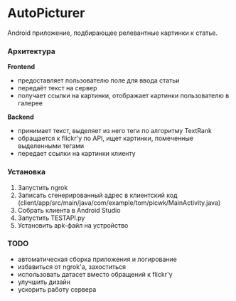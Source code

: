 # AutoPicturer #

Android приложение, подбирающее релевантные картинки к статье.

### Архитектура ###

**Frontend**
+ предоставляет пользователю поле для ввода статьи
+ передаёт текст на сервер
+ получает ссылки на картинки, отображает картинки пользователю в галерее

**Backend**
+ принимает текст, выделяет из него теги по алгоритму TextRank
+ обращается к flickr'у по API, ищет картинки, помеченные выделенными тегами
+ передает ссылки на картинки клиенту

### Установка ###
1. Запустить ngrok
2. Записать сгенерированный адрес в клиентский код (client/app/src/main/java/com/example/tom/picwk/MainActivity.java)
3. Собрать клиента в Android Studio
4. Запустить TESTAPI.py
5. Установить apk-файл на устройство

### TODO ###

+ автоматическая сборка приложения и логирование
+ избавиться от ngrok'а, захоститься
+ использовать датасет вместо обращений к flickr'у
+ улучшить дизайн
+ ускорить работу сервера
